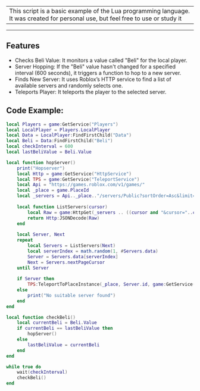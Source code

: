 <table>
<tr>
<td>
This script is a basic example of the Lua programming language. It was created for personal use, but feel free to use or study it
</td>
</tr>
</table>

---

## Features
- Checks Beli Value: It monitors a value called "Beli" for the local player.
- Server Hopping: If the "Beli" value hasn't changed for a specified interval (600 seconds), it triggers a function to hop to a new server.
- Finds New Server: It uses Roblox’s HTTP service to find a list of available servers and randomly selects one.
- Teleports Player: It teleports the player to the selected server.

## Code Example:
```lua
local Players = game:GetService("Players")
local LocalPlayer = Players.LocalPlayer
local Data = LocalPlayer:FindFirstChild("Data")
local Beli = Data:FindFirstChild("Beli")
local checkInterval = 600
local lastBeliValue = Beli.Value

local function hopServer()
    print("Hopserver")
    local Http = game:GetService("HttpService")
    local TPS = game:GetService("TeleportService")
    local Api = "https://games.roblox.com/v1/games/"
    local _place = game.PlaceId
    local _servers = Api.._place.."/servers/Public?sortOrder=Asc&limit=100"
    
    local function ListServers(cursor)
        local Raw = game:HttpGet(_servers .. ((cursor and "&cursor="..cursor) or ""))
        return Http:JSONDecode(Raw)
    end
    
    local Server, Next
    repeat
        local Servers = ListServers(Next)
        local serverIndex = math.random(1, #Servers.data)
        Server = Servers.data[serverIndex]
        Next = Servers.nextPageCursor
    until Server
    
    if Server then
        TPS:TeleportToPlaceInstance(_place, Server.id, game:GetService('Players').LocalPlayer)
    else
        print("No suitable server found")
    end
end

local function checkBeli()
    local currentBeli = Beli.Value
    if currentBeli == lastBeliValue then
        hopServer()
    else
        lastBeliValue = currentBeli
    end
end

while true do
    wait(checkInterval)
    checkBeli()
end
```
